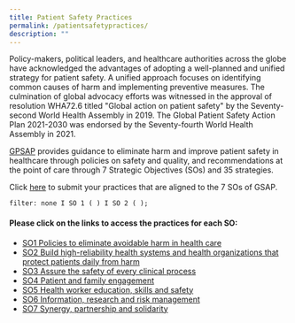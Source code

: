 ```yaml
---
title: Patient Safety Practices
permalink: /patientsafetypractices/
description: ""
---
```

Policy-makers, political leaders, and healthcare authorities across the globe have acknowledged the advantages of adopting a well-planned and unified strategy for patient safety. A unified approach focuses on identifying common causes of harm and implementing preventive measures. The culmination of global advocacy efforts was witnessed in the approval of resolution WHA72.6 titled "Global action on patient safety" by the Seventy-second World Health Assembly in 2019. The Global Patient Safety Action Plan 2021-2030 was endorsed by the Seventy-fourth World Health Assembly in 2021.

[GPSAP](https://www.who.int/publications/i/item/9789240032705) provides guidance to eliminate harm and improve patient safety in healthcare through policies on safety and quality, and recommendations at the point of care through 7 Strategic Objectives (SOs) and 35 strategies. 

Click [here](https://for.sg/gpsap-bestpractices) to submit your practices that are aligned to the 7 SOs of GSAP.

`filter: none I SO 1 ( ) I SO 2 ( );`

#### Please click on the links to access the practices for each SO:

* [SO1 Policies to eliminate avoidable harm in health care](/files/gkpslinka01-20232406.pdf)
* [SO2 Build high-reliability health systems and health organizations that protect patients daily from harm](/files/gkpslinka02-20232406.pdf)
* [SO3 Assure the safety of every clinical process](/files/gkpslinka03-20232406.pdf)
* [SO4 Patient and family engagement](/files/gkpslinka04-20232406.pdf)
* [SO5 Health worker education, skills and safety](/files/gkpslinka05-20232406.pdf)
* [SO6 Information, research and risk management](/files/gkpslinka06-20232406.pdf)
* [SO7 Synergy, partnership and solidarity ](/files/gkpslinka07-20232406.pdf)